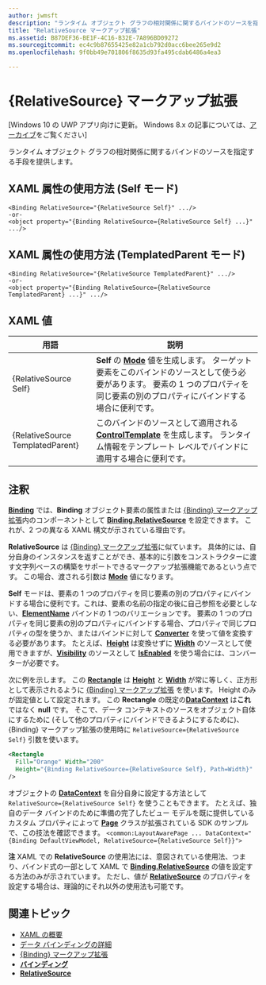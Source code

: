 ```yaml
---
author: jwmsft
description: "ランタイム オブジェクト グラフの相対関係に関するバインドのソースを指定する手段を提供します。"
title: "RelativeSource マークアップ拡張"
ms.assetid: B87DEF36-BE1F-4C16-B32E-7A896BD09272
ms.sourcegitcommit: ec4c9b87655425e82a1cb792d0acc6bee265e9d2
ms.openlocfilehash: 9f0bb49e701806f8635d93fa495cdab6486a4ea3

---
```


# {RelativeSource} マークアップ拡張

\[Windows 10 の UWP アプリ向けに更新。 Windows 8.x の記事については、[アーカイブ](http://go.microsoft.com/fwlink/p/?linkid=619132)をご覧ください\]

ランタイム オブジェクト グラフの相対関係に関するバインドのソースを指定する手段を提供します。

## XAML 属性の使用方法 (Self モード)

``` syntax
<Binding RelativeSource="{RelativeSource Self}" .../>
-or-
<object property="{Binding RelativeSource={RelativeSource Self} ...}" .../>
```

## XAML 属性の使用方法 (TemplatedParent モード)

``` syntax
<Binding RelativeSource="{RelativeSource TemplatedParent}" .../>
-or-
<object property="{Binding RelativeSource={RelativeSource TemplatedParent} ...}" .../>
```

## XAML 値

| 用語 | 説明 |
|------|-------------|
| {RelativeSource Self} | <strong>Self</strong> の [<strong>Mode</strong>](https://msdn.microsoft.com/library/windows/apps/br209915) 値を生成します。 ターゲット要素をこのバインドのソースとして使う必要があります。 要素の 1 つのプロパティを同じ要素の別のプロパティにバインドする場合に便利です。 |
| {RelativeSource TemplatedParent} | このバインドのソースとして適用される [<strong>ControlTemplate</strong>](https://msdn.microsoft.com/library/windows/apps/br209391) を生成します。 ランタイム情報をテンプレート レベルでバインドに適用する場合に便利です。 | 

## 注釈

[
            **Binding**](https://msdn.microsoft.com/library/windows/apps/br209820) では、**Binding** オブジェクト要素の属性または [{Binding} マークアップ拡張](binding-markup-extension.md)内のコンポーネントとして [**Binding.RelativeSource**](https://msdn.microsoft.com/library/windows/apps/br209831) を設定できます。 これが、2 つの異なる XAML 構文が示されている理由です。

**RelativeSource** は [{Binding} マークアップ拡張](binding-markup-extension.md)に似ています。  具体的には、自分自身のインスタンスを返すことができ、基本的に引数をコンストラクターに渡す文字列ベースの構築をサポートできるマークアップ拡張機能であるという点です。 この場合、渡される引数は [**Mode**](https://msdn.microsoft.com/library/windows/apps/br209915) 値になります。

**Self** モードは、要素の 1 つのプロパティを同じ要素の別のプロパティにバインドする場合に便利です。これは、要素の名前の指定の後に自己参照を必要としない、[**ElementName**](https://msdn.microsoft.com/library/windows/apps/br209828) バインドの 1 つのバリエーションです。 要素の 1 つのプロパティを同じ要素の別のプロパティにバインドする場合、プロパティで同じプロパティの型を使うか、またはバインドに対して [**Converter**](https://msdn.microsoft.com/library/windows/apps/br209826) を使って値を変換する必要があります。 たとえば、[**Height**](https://msdn.microsoft.com/library/windows/apps/br208718) は変換せずに [**Width**](https://msdn.microsoft.com/library/windows/apps/br208751) のソースとして使用できますが、[**Visibility**](https://msdn.microsoft.com/library/windows/apps/br209419) のソースとして [**IsEnabled**](https://msdn.microsoft.com/library/windows/apps/br209006) を使う場合には、コンバーターが必要です。

次に例を示します。 この [**Rectangle**](https://msdn.microsoft.com/library/windows/apps/br243371) は [**Height**](https://msdn.microsoft.com/library/windows/apps/br208718) と [**Width**](https://msdn.microsoft.com/library/windows/apps/br208751) が常に等しく、正方形として表示されるように [{Binding} マークアップ拡張](binding-markup-extension.md) を使います。 Height のみが固定値として設定されます。 この **Rectangle** の既定の[**DataContext**](https://msdn.microsoft.com/library/windows/apps/br208713) は**これ**ではなく **null** です。 そこで、データ コンテキストのソースをオブジェクト自体にするために (そして他のプロパティにバインドできるようにするために)、{Binding} マークアップ拡張の使用時に `RelativeSource={RelativeSource Self}` 引数を使います。

```XML
<Rectangle
  Fill="Orange" Width="200"
  Height="{Binding RelativeSource={RelativeSource Self}, Path=Width}"
/>
```

オブジェクトの [**DataContext**](https://msdn.microsoft.com/library/windows/apps/br208713) を自分自身に設定する方法として `RelativeSource={RelativeSource Self}` を使うこともできます。  たとえば、独自のデータ バインドのために準備の完了したビュー モデルを既に提供しているカスタム プロパティによって [**Page**](https://msdn.microsoft.com/library/windows/apps/br227503) クラスが拡張されている SDK のサンプルで、この技法を確認できます。 `<common:LayoutAwarePage ... DataContext="{Binding DefaultViewModel, RelativeSource={RelativeSource Self}}">`

**注**  XAML での **RelativeSource** の使用法には、意図されている使用法、つまり、バインド式の一部として XAML で [**Binding.RelativeSource**](https://msdn.microsoft.com/library/windows/apps/br209831) の値を設定する方法のみが示されています。 ただし、値が [**RelativeSource**](https://msdn.microsoft.com/library/windows/apps/br209913) のプロパティを設定する場合は、理論的にそれ以外の使用法も可能です。

## 関連トピック

* [XAML の概要](xaml-overview.md)
* [データ バインディングの詳細](https://msdn.microsoft.com/library/windows/apps/mt210946)
* [{Binding} マークアップ拡張](binding-markup-extension.md)
* [**バインディング**](https://msdn.microsoft.com/library/windows/apps/br209820)
* [**RelativeSource**](https://msdn.microsoft.com/library/windows/apps/br209913)




<!--HONumber=Jun16_HO5-->


